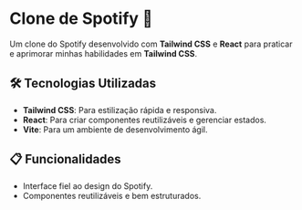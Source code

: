 # Clone de Spotify 🚀

Um clone do Spotify desenvolvido com **Tailwind CSS** e **React** para praticar e aprimorar minhas habilidades em **Tailwind CSS**.

## 🛠️ Tecnologias Utilizadas

- **Tailwind CSS**: Para estilização rápida e responsiva.
- **React**: Para criar componentes reutilizáveis e gerenciar estados.
- **Vite**: Para um ambiente de desenvolvimento ágil.

## 📋 Funcionalidades

- Interface fiel ao design do Spotify.
- Componentes reutilizáveis e bem estruturados.

